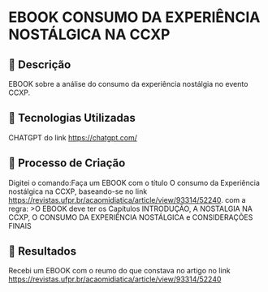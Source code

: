 # EBOOK CONSUMO DA EXPERIÊNCIA NOSTÁLGICA NA CCXP
## 📒 Descrição
EBOOK sobre a análise do consumo da experiência nostálgia no evento CCXP.
## 🤖 Tecnologias Utilizadas
CHATGPT do link https://chatgpt.com/
## 🧐 Processo de Criação
Digitei o comando:Faça um EBOOK com o título O consumo da  Experiência nostálgica na CCXP, baseando-se no link https://revistas.ufpr.br/acaomidiatica/article/view/93314/52240.
com a regra: >O EBOOK deve ter os Capítulos INTRODUÇÃO, A NOSTALGIA NA CCXP, O CONSUMO DA EXPERIÊNCIA NOSTÁLGICA e CONSIDERAÇÕES FINAIS
## 🚀 Resultados
Recebi um EBOOK com o reumo do que constava no artigo no link https://revistas.ufpr.br/acaomidiatica/article/view/93314/52240
